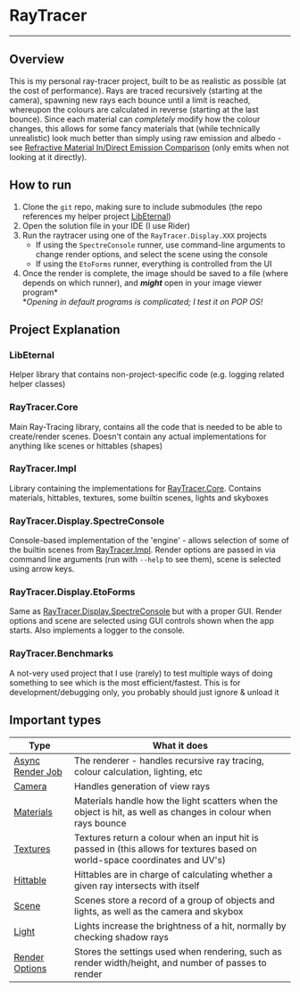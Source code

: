 # RayTracer

---

## Overview

This is my personal ray-tracer project, built to be as realistic as possible (at the cost of performance). Rays are traced recursively (starting at
the camera), spawning new rays each bounce until a limit is reached, whereupon the colours are calculated in reverse (starting at the last bounce).
Since each material can *completely* modify how the colour changes, this allows for some fancy materials that (while technically unrealistic) look
much better than simply using raw emission and albedo -
see [Refractive Material In/Direct Emission Comparison](Renders/Refractive%20Material%20Indirect%20Emission%20Comparison) (only emits when not looking
at it directly). 

## How to run

1. Clone the `git` repo, making sure to include submodules (the repo references my helper
   project [LibEternal](LibEternal/LibEternal.Core/LibEternal.Core.csproj))
2. Open the solution file in your IDE (I use Rider)
3. Run the raytracer using one of the `RayTracer.Display.XXX` projects
    * If using the `SpectreConsole` runner, use command-line arguments to change render options, and select the scene using the console
    * If using the `EtoForms` runner, everything is controlled from the UI
4. Once the render is complete, the image should be saved to a file (where depends on which runner), and ***might*** open in your image viewer
   program\*  
   \**Opening in default programs is complicated; I test it on POP OS!*

## Project Explanation

### LibEternal
Helper library that contains non-project-specific code (e.g. logging related helper classes)
### RayTracer.Core
Main Ray-Tracing library, contains all the code that is needed to be able to create/render scenes. Doesn't contain any actual implementations for anything like scenes or hittables (shapes)
### RayTracer.Impl
Library containing the implementations for [RayTracer.Core](#raytracercore). Contains materials, hittables, textures, some builtin scenes, lights and skyboxes
### RayTracer.Display.SpectreConsole
Console-based implementation of the 'engine' - allows selection of some of the builtin scenes from [RayTracer.Impl](#raytracerimpl). Render options are passed in via command line arguments (run with `--help` to see them), scene is selected using arrow keys.
### RayTracer.Display.EtoForms
Same as [RayTracer.Display.SpectreConsole](#raytracerdisplayspectreconsole) but with a proper GUI. Render options and scene are selected using GUI controls shown when the app starts. Also implements a logger to the console.
### RayTracer.Benchmarks
A not-very used project that I use (rarely) to test multiple ways of doing something to see which is the most efficient/fastest. This is for development/debugging only, you probably should just ignore & unload it

## Important types

| Type                                                              | What it does                                                                                                                 |
|-------------------------------------------------------------------|------------------------------------------------------------------------------------------------------------------------------|
| [Async Render Job](RayTracer.Core/AsyncRenderJob.cs)              | The renderer - handles recursive ray tracing, colour calculation, lighting, etc                                              | 
| [Camera](RayTracer.Core/Camera.cs)                                | Handles generation of view rays                                                                                              |
| [Materials](RayTracer.Core/Base%20Type%20Definitions/Material.cs) | Materials handle how the light scatters when the object is hit, as well as changes in colour when rays bounce                |
| [Textures](RayTracer.Core/Base%20Type%20Definitions/Texture.cs)   | Textures return a colour when an input hit is passed in (this allows for textures based on world-space coordinates and UV's) |
| [Hittable](RayTracer.Core/Base%20Type%20Definitions/Hittable.cs)  | Hittables are in charge of calculating whether a given ray intersects with itself                                            |
| [Scene](RayTracer.Core/Scene.cs)                                  | Scenes store a record of a group of objects and lights, as well as the camera and skybox                                     |
| [Light](RayTracer.Core/Base%20Type%20Definitions/Light.cs)        | Lights increase the brightness of a hit, normally by checking shadow rays                                                    |
| [Render Options](RayTracer.Core/RenderOptions.cs)                 | Stores the settings used when rendering, such as render width/height, and number of passes to render                         |